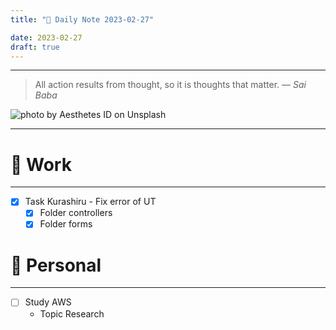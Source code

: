 ```yaml
---
title: "🌱 Daily Note 2023-02-27"

date: 2023-02-27
draft: true
---
```



---

> All action results from thought, so it is thoughts that matter.
> — <cite>Sai Baba</cite>

![photo by Aesthetes ID on Unsplash](https://images.unsplash.com/photo-1568657801248-11459b191a5e?crop=entropy&cs=tinysrgb&fm=jpg&ixid=MnwzNjM5Nzd8MHwxfHJhbmRvbXx8fHx8fHx8fDE2Nzc0NjEzODE&ixlib=rb-4.0.3&q=80&w=500&h=500)

---


# 💼 Work
---
- [x] Task Kurashiru - Fix error of UT
	- [x] Folder controllers
	- [x] Folder forms

# 🌱 Personal
---
- [ ] Study AWS
	-  Topic Research 
